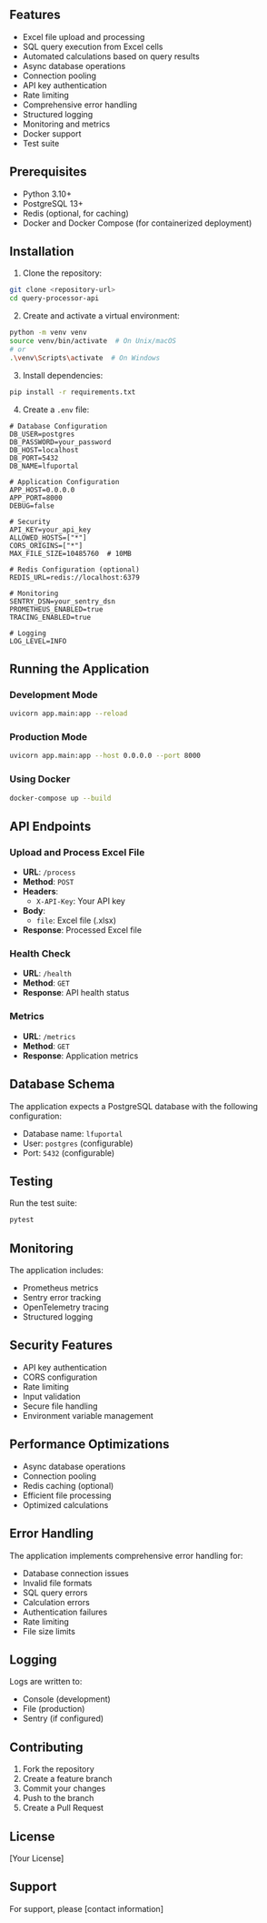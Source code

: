 
## Features

- Excel file upload and processing
- SQL query execution from Excel cells
- Automated calculations based on query results
- Async database operations
- Connection pooling
- API key authentication
- Rate limiting
- Comprehensive error handling
- Structured logging
- Monitoring and metrics
- Docker support
- Test suite

## Prerequisites

- Python 3.10+
- PostgreSQL 13+
- Redis (optional, for caching)
- Docker and Docker Compose (for containerized deployment)

## Installation

1. Clone the repository:
```bash
git clone <repository-url>
cd query-processor-api
```

2. Create and activate a virtual environment:
```bash
python -m venv venv
source venv/bin/activate  # On Unix/macOS
# or
.\venv\Scripts\activate  # On Windows
```

3. Install dependencies:
```bash
pip install -r requirements.txt
```

4. Create a `.env` file:
```env
# Database Configuration
DB_USER=postgres
DB_PASSWORD=your_password
DB_HOST=localhost
DB_PORT=5432
DB_NAME=lfuportal

# Application Configuration
APP_HOST=0.0.0.0
APP_PORT=8000
DEBUG=false

# Security
API_KEY=your_api_key
ALLOWED_HOSTS=["*"]
CORS_ORIGINS=["*"]
MAX_FILE_SIZE=10485760  # 10MB

# Redis Configuration (optional)
REDIS_URL=redis://localhost:6379

# Monitoring
SENTRY_DSN=your_sentry_dsn
PROMETHEUS_ENABLED=true
TRACING_ENABLED=true

# Logging
LOG_LEVEL=INFO
```

## Running the Application

### Development Mode

```bash
uvicorn app.main:app --reload
```

### Production Mode

```bash
uvicorn app.main:app --host 0.0.0.0 --port 8000
```

### Using Docker

```bash
docker-compose up --build
```

## API Endpoints

### Upload and Process Excel File
- **URL**: `/process`
- **Method**: `POST`
- **Headers**: 
  - `X-API-Key`: Your API key
- **Body**: 
  - `file`: Excel file (.xlsx)
- **Response**: Processed Excel file

### Health Check
- **URL**: `/health`
- **Method**: `GET`
- **Response**: API health status

### Metrics
- **URL**: `/metrics`
- **Method**: `GET`
- **Response**: Application metrics

## Database Schema

The application expects a PostgreSQL database with the following configuration:
- Database name: `lfuportal`
- User: `postgres` (configurable)
- Port: `5432` (configurable)

## Testing

Run the test suite:
```bash
pytest
```

## Monitoring

The application includes:
- Prometheus metrics
- Sentry error tracking
- OpenTelemetry tracing
- Structured logging

## Security Features

- API key authentication
- CORS configuration
- Rate limiting
- Input validation
- Secure file handling
- Environment variable management

## Performance Optimizations

- Async database operations
- Connection pooling
- Redis caching (optional)
- Efficient file processing
- Optimized calculations

## Error Handling

The application implements comprehensive error handling for:
- Database connection issues
- Invalid file formats
- SQL query errors
- Calculation errors
- Authentication failures
- Rate limiting
- File size limits

## Logging

Logs are written to:
- Console (development)
- File (production)
- Sentry (if configured)

## Contributing

1. Fork the repository
2. Create a feature branch
3. Commit your changes
4. Push to the branch
5. Create a Pull Request

## License

[Your License]

## Support

For support, please [contact information]